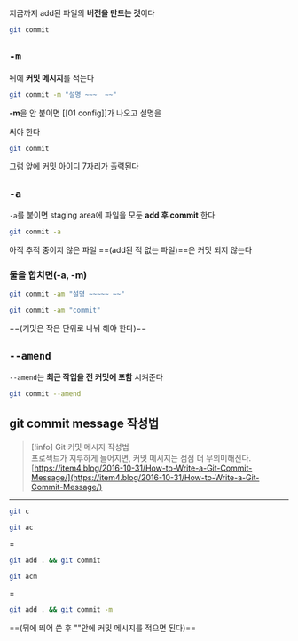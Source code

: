 지금까지 add된 파일의 **버전을 만드는 것**이다

```Bash
git commit
```

## `-m`

뒤에 **커밋 메시지**를 적는다

```Bash
git commit -m "설명 ~~~  ~~"
```

**-m**을 안 붙이면 [[01 config]]가 나오고 설명을

써야 한다

```Bash
git commit
```

그럼 앞에 커밋 아이디 7자리가 출력된다

## `-a`

`-a`를 붙이면 staging area에 파일을 모둔 **add 후 commit** 한다

```Bash
git commit -a
```

아직 추적 중이지 않은 파일 ==(add된 적 없는 파일)==은 커밋 되지 않는다

### 둘을 합치면(-a, -m)

```Bash
git commit -am "설명 ~~~~~ ~~"
```

```Bash
git commit -am "commit"
```

==(커밋은 작은 단위로 나눠 해야 한다)==

## `--amend`

`--amend`는 **최근 작업을 전 커밋에 포함** 시켜준다

```Bash
git commit --amend
```

## git commit message 작성법

> [!info] Git 커밋 메시지 작성법  
> 프로젝트가 지루하게 늘어지면, 커밋 메시지는 점점 더 무의미해진다.  
> [https://item4.blog/2016-10-31/How-to-Write-a-Git-Commit-Message/](https://item4.blog/2016-10-31/How-to-Write-a-Git-Commit-Message/)  

---

```Bash
git c
```

  

```Bash
git ac
```

=

```Bash
git add . && git commit
```

  

```Bash
git acm
```

=

```Bash
git add . && git commit -m
```

==(뒤에 띄어 쓴 후 ""안에 커밋 메시지를 적으면 된다)==